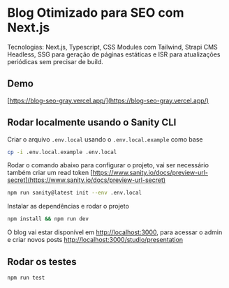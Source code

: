 # Blog Otimizado para SEO com Next.js

Tecnologias: Next.js, Typescript, CSS Modules com Tailwind, Strapi CMS Headless, SSG para geração de páginas estáticas e ISR para atualizações periódicas sem precisar de build.

## Demo

[https://blog-seo-gray.vercel.app/](https://blog-seo-gray.vercel.app/)

## Rodar localmente usando o Sanity CLI

Criar o arquivo `.env.local` usando o `.env.local.example` como base

```bash
cp -i .env.local.example .env.local
```

Rodar o comando abaixo para configurar o projeto, vai ser necessário também criar um read token [https://www.sanity.io/docs/preview-url-secret](https://www.sanity.io/docs/preview-url-secret)

```bash
npm run sanity@latest init --env .env.local
```

Instalar as dependências e rodar o projeto

```bash
npm install && npm run dev
```

O blog vai estar disponível em [http://localhost:3000](http://localhost:3000), para acessar o admin e criar novos posts [http://localhost:3000/studio/presentation](http://localhost:3000/studio/presentation)

## Rodar os testes

```bash
npm run test
```
